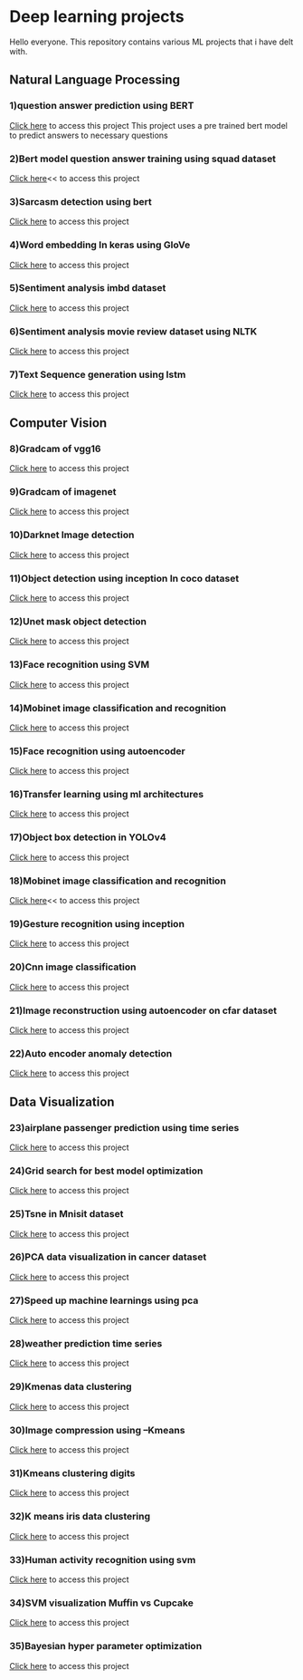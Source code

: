 # Deep learning projects

Hello everyone. This repository contains various ML projects that i have delt with.

## Natural Language Processing

### 1)question answer prediction using BERT
  [Click here](https://github.com/sharn47/Main/blob/main/11_Bert_queestion_answer_using_pre_trained.ipynb) to access this project
This project uses a pre trained bert model to predict answers to necessary questions
### 2)Bert model question answer training using squad dataset
  [Click here](https://github.com/sharn47/Main/blob/main/12_bert_ques_answer_training_using_squad_dataset.ipynb)<< to access this project

### 3)Sarcasm detection using bert
  [Click here](https://github.com/sharn47/Main/blob/main/16_nlp_bert_sarcasm_dataset.ipynb) to access this project

### 4)Word embedding In keras using GloVe
  [Click here](https://github.com/sharn47/Main/blob/main/26_word_embedding_keras_using%20glove.ipynb) to access this project

### 5)Sentiment analysis imbd dataset
  [Click here](https://github.com/sharn47/Main/blob/main/27_nlp_imdbreview.ipynb) to access this project

### 6)Sentiment analysis  movie review dataset using  NLTK
  [Click here](https://github.com/sharn47/Main/blob/main/28_Sentiment_analysis%20%20movie%20review_dataset_using%20_NLTK.ipynb) to access this project

### 7)Text Sequence generation using lstm 
  [Click here](https://github.com/sharn47/Main/blob/main/31_lstm_text_sequence_generation.ipynb) to access this project


## Computer Vision


### 8)Gradcam of vgg16
  [Click here](https://github.com/sharn47/Main/blob/main/18_vgg16_GRADcam.ipynb) to access this project

### 9)Gradcam of imagenet
  [Click here](https://github.com/sharn47/Main/blob/main/19_GRADcam.ipynb) to access this project

### 10)Darknet Image detection
  [Click here](https://github.com/sharn47/Main/blob/main/20_Darknet_object_detection.ipynb) to access this project

### 11)Object detection using inception In  coco dataset
  [Click here](https://github.com/sharn47/Main/blob/main/21_inceptionv2_obj_det_coco_.ipynb) to access this project

### 12)Unet mask object detection
  [Click here](https://github.com/sharn47/Main/blob/main/22_unet_mask_obj_detection.ipynb) to access this project

### 13)Face recognition using SVM
  [Click here](https://github.com/sharn47/Main/blob/main/23_Support-Vector-Machines_Face_Recognition_svm.ipynb) to access this project

### 14)Mobinet image classification and recognition
  [Click here](https://github.com/sharn47/Main/blob/main/24_Mobinet_classification.ipynb) to access this project

### 15)Face recognition using autoencoder
  [Click here](https://github.com/sharn47/Main/blob/main/34_autoencoder_face_recog.ipynb) to access this project

### 16)Transfer learning using ml architectures
  [Click here](https://github.com/sharn47/Main/blob/main/14_transfer_learning_irisdataset.ipynb) to access this project

### 17)Object box detection in YOLOv4
  [Click here](https://github.com/sharn47/Main/blob/main/15_YOLO_box_detection.ipynb) to access this project

### 18)Mobinet image classification and recognition
  [Click here](https://github.com/sharn47/Main/blob/main/13_Mobinet_classification_flowerdataset.ipynb)<< to access this project

### 19)Gesture recognition using inception
  [Click here](https://github.com/sharn47/Main/blob/main/17_hand_gesutre_recognition_in_inception.ipynb) to access this project

### 20)Cnn image classification
  [Click here](https://github.com/sharn47/Main/blob/main/45_CNN_image_classification_flowers.ipynb) to access this project

### 21)Image reconstruction using autoencoder on cfar dataset
  [Click here](https://github.com/sharn47/Main/blob/main/33_autoencoder_img_reconstruct.ipynb) to access this project

### 22)Auto encoder anomaly detection
  [Click here](https://github.com/sharn47/Main/blob/main/32_autoencoder_anomaly.ipynb) to access this project


## Data Visualization


### 23)airplane passenger prediction using time series
  [Click here](https://github.com/sharn47/Main/blob/main/29_airplane_passenger_predition_using_time_series.ipynb) to access this project

### 24)Grid search for best model optimization
  [Click here](https://github.com/sharn47/Main/blob/main/25_Grid_search_keras.ipynb) to access this project

### 25)Tsne in Mnisit dataset
  [Click here](https://github.com/sharn47/Main/blob/main/35_%20t_sne_mnist_dataset.ipynb) to access this project

### 26)PCA data visualization in cancer dataset
  [Click here](https://github.com/sharn47/Main/blob/main/36_PCA_Dimesnsionality_Reduction_cancer%20data%20.ipynb) to access this project

### 27)Speed up machine learnings using pca
  [Click here](https://github.com/sharn47/Main/blob/main/37__PCA_to_Speed-up_Machine_Learning_Algorithms_MNIST.ipynb) to access this project

### 28)weather prediction time series
  [Click here](https://github.com/sharn47/Main/blob/main/38_weather_lstm.ipynb) to access this project

### 29)Kmenas data clustering
[Click here](https://github.com/sharn47/Main/blob/main/39_K_means.ipynb) to access this project

### 30)Image compression using –Kmeans
[Click here](https://github.com/sharn47/Main/blob/main/40_k_means_image%20_compression.ipynb) to access this project

### 31)Kmeans clustering digits
[Click here](https://github.com/sharn47/Main/blob/main/41_KNN_MNIST.ipynb) to access this project

### 32)K means iris data clustering
[Click here](https://github.com/sharn47/Main/blob/main/42_K_means_irisdata_clustering.ipynb) to access this project

### 33)Human activity recognition using svm
[Click here](https://github.com/sharn47/Main/blob/main/43_human_activity_recog_svm.ipynb) to access this project

### 34)SVM visualization Muffin vs Cupcake
[Click here](https://github.com/sharn47/Main/blob/main/44_svm_prediction_scone_vs_cupcake_vs_muffin_poly_rbf.ipynb) to access this project

### 35)Bayesian hyper parameter optimization
[Click here](https://github.com/sharn47/Main/blob/main/30_keras_Bayesian%20Hyperparameter%20Optimization.ipynb) to access this project

